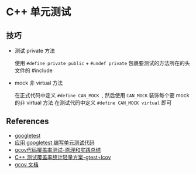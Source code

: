 # C++ 单元测试

## 技巧

- 测试 private 方法

    使用 `#define private public` + `#undef private` 包裹要测试的方法所在的头文件的 #include

- mock 非 virtual 方法

    在正式代码中定义 `#define CAN_MOCK `, 然后使用 `CAN_MOCK` 装饰每个要 mock 的非 virtual 方法
    在测试代码中定义 `#define CAN_MOCK virtual` 即可


## References

- [googletest](https://github.com/google/googletest)
- [应用 googletest 编写单元测试代码](https://www.cnblogs.com/fnlingnzb-learner/p/6927834.html)
- [gcov代码覆盖率测试-原理和实践总结](gcov代码覆盖率测试-原理和实践总结)
- [C++ 测试覆盖率统计轻量方案-gtest+lcov](https://blog.csdn.net/hs_err_log/article/details/78024739)
- [gcov 文档](https://gcc.gnu.org/onlinedocs/gcc/Gcov.html#Gcov)